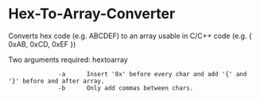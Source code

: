 # Hex-To-Array-Converter
Converts hex code (e.g. ABCDEF) to an array usable in C/C++ code (e.g. { 0xAB, 0xCD, 0xEF })

Two arguments required: hextoarray <arg> <hexcode>
  
                  -a      Insert '0x' before every char and add '{' and '}' before and after array.
                  -b      Only add commas between chars.
